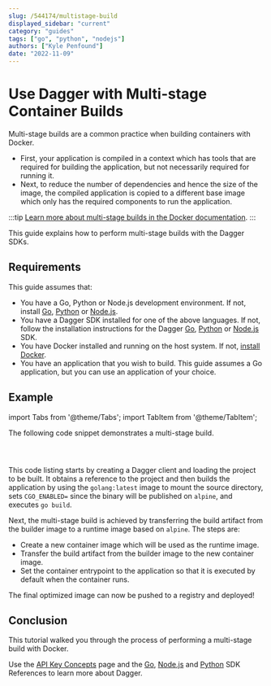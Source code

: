 ```yaml
---
slug: /544174/multistage-build
displayed_sidebar: "current"
category: "guides"
tags: ["go", "python", "nodejs"]
authors: ["Kyle Penfound"]
date: "2022-11-09"
---
```


# Use Dagger with Multi-stage Container Builds

Multi-stage builds are a common practice when building containers with Docker.

- First, your application is compiled in a context which has tools that are required for building the application, but not necessarily required for running it.
- Next, to reduce the number of dependencies and hence the size of the image, the compiled application is copied to a different base image which only has the required components to run the application.

:::tip
[Learn more about multi-stage builds in the Docker documentation](https://docs.docker.com/build/building/multi-stage/).
:::

This guide explains how to perform multi-stage builds with the Dagger SDKs.

## Requirements

This guide assumes that:

- You have a Go, Python or Node.js development environment. If not, install [Go](https://go.dev/doc/install), [Python](https://www.python.org/downloads/) or [Node.js](https://nodejs.org/en/download/).
- You have a Dagger SDK installed for one of the above languages. If not, follow the installation instructions for the Dagger [Go](../sdk/go/371491-install.md), [Python](../sdk/python/866944-install.md) or [Node.js](../sdk/nodejs/835948-install.md) SDK.
- You have Docker installed and running on the host system. If not, [install Docker](https://docs.docker.com/engine/install/).
- You have an application that you wish to build. This guide assumes a Go application, but you can use an application of your choice.

## Example

import Tabs from '@theme/Tabs';
import TabItem from '@theme/TabItem';

The following code snippet demonstrates a multi-stage build.

<Tabs groupId="language" className="embeds">
<TabItem value="Go">

```go file=./snippets/multistage-build/main.go
```

</TabItem>
<TabItem value="Node.js">

```typescript file=./snippets/multistage-build/index.mts
```

</TabItem>
<TabItem value="Python">

```python file=./snippets/multistage-build/main.py
```

</TabItem>
</Tabs>

This code listing starts by creating a Dagger client and loading the project to be built. It obtains a reference to the project and then builds the application by using the `golang:latest` image to mount the source directory, sets `CGO_ENABLED=` since the binary will be published on `alpine`, and executes `go build`.

Next, the multi-stage build is achieved by transferring the build artifact from the builder image to a runtime image based on `alpine`. The steps are:

- Create a new container image which will be used as the runtime image.
- Transfer the build artifact from the builder image to the new container image.
- Set the container entrypoint to the application so that it is executed by default when the container runs.

The final optimized image can now be pushed to a registry and deployed!

## Conclusion

This tutorial walked you through the process of performing a multi-stage build with Docker.

Use the [API Key Concepts](../api/975146-concepts.mdx) page and the [Go](https://pkg.go.dev/dagger.io/dagger), [Node.js](../sdk/nodejs/reference/modules.md) and [Python](https://dagger-io.readthedocs.org/) SDK References to learn more about Dagger.
